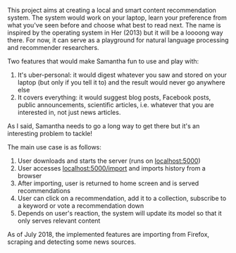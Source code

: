 This project aims at creating a local and smart content recommendation system.
The system would work on your laptop, learn your preference from what you've
seen before and choose what best to read next. The name is inspired by the 
operating system in Her (2013) but it will be a loooong way there. For now,
it can serve as a playground for natural language processing and recommender
researchers. 

Two features that would make Samantha fun to use and play with:

1. It's uber-personal: it would digest whatever you saw and stored on your 
laptop (but only if you tell it to) and the result would never go anywhere else
2. It covers everything: it would suggest blog posts, Facebook posts, 
public announcements, scientific articles, i.e. whatever that you are 
interested in, not just news articles.

As I said, Samantha needs to go a long way to get there but it's an interesting
problem to tackle!

The main use case is as follows:

1. User downloads and starts the server (runs on [localhost:5000](localhost:5000))
2. User accesses [localhost:5000/import](localhost:5000/import) 
and imports history from a browser
3. After importing, user is returned to home screen and is served recommendations
4. User can click on a recommendation, add it to a collection, subscribe to 
a keyword or vote a recommendation down
5. Depends on user's reaction, the system will update its model so that it
only serves relevant content

As of July 2018, the implemented features are importing from Firefox, 
scraping and detecting some news sources. 
